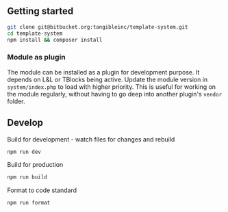 
## Getting started

```sh
git clone git@bitbucket.org:tangibleinc/template-system.git
cd template-system
npm install && composer install
```

### Module as plugin

The module can be installed as a plugin for development purpose. It depends on L&L or TBlocks being active. Update the module version in `system/index.php` to load with higher priority. This is useful for working on the module regularly, without having to go deep into another plugin's `vendor` folder.


## Develop

Build for development - watch files for changes and rebuild

```sh
npm run dev
```

Build for production

```sh
npm run build
```

Format to code standard

```sh
npm run format
```
